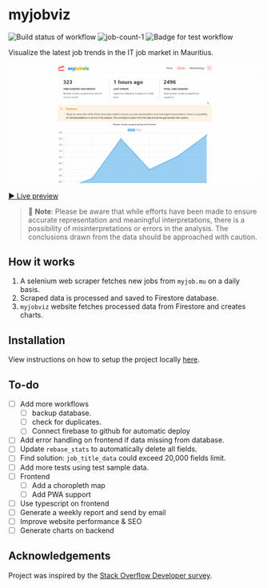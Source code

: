 # myjobviz  

![Build status of workflow](https://github.com/creme332/mauritius-tech-job-statistics/actions/workflows/scrape.yml/badge.svg) ![job-count-1](https://img.shields.io/badge/Total%20jobs%20scraped-6885-orange) ![Badge for test workflow](https://github.com/creme332/mauritius-tech-job-statistics/actions/workflows/test.yml/badge.svg)

Visualize the latest job trends in the IT job market in Mauritius. 

![GIF of visualised data](archive/website-v2.gif)

[▶ Live preview](https://myjobviz.web.app/)

> 🔴 **Note**: Please be aware that while efforts have been made to ensure accurate representation and meaningful interpretations, there is a possibility of misinterpretations or errors in the analysis. The conclusions drawn from the data should be approached with caution.
## How it works

1. A selenium web scraper fetches new jobs from `myjob.mu` on a daily basis.
2. Scraped data is processed and saved to Firestore database.
3. `myjobviz` website fetches processed data from Firestore and creates charts.

## Installation

View instructions on how to setup the project locally [here](docs/setup.md).

## To-do 
* [ ] Add more workflows
  * [ ] backup database.
  * [ ] check for duplicates.
  * [ ] Connect firebase to github for automatic deploy
* [ ] Add error handling on frontend if data missing from database.
* [ ] Update `rebase_stats` to automatically delete all fields.
* [ ] Find solution: `job_title_data` could exceed 20,000 fields limit.
* [ ] Add more tests using test sample data.
* [ ] Frontend
  + [ ] Add a choropleth map
  + [ ] Add PWA support
* [ ] Use typescript on frontend
* [ ] Generate a weekly report and send by email
* [ ] Improve website performance & SEO
* [ ] Generate charts on backend

## Acknowledgements

Project was inspired by the [Stack Overflow Developer survey](https://insights.stackoverflow.com/survey).
